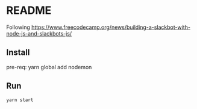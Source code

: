 # README

Following https://www.freecodecamp.org/news/building-a-slackbot-with-node-js-and-slackbots-js/


## Install

pre-req:  yarn global add nodemon

## Run

    yarn start 